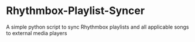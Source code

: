 # Rhythmbox-Playlist-Syncer
A simple python script to sync Rhythmbox playlists and all applicable songs to external media players
